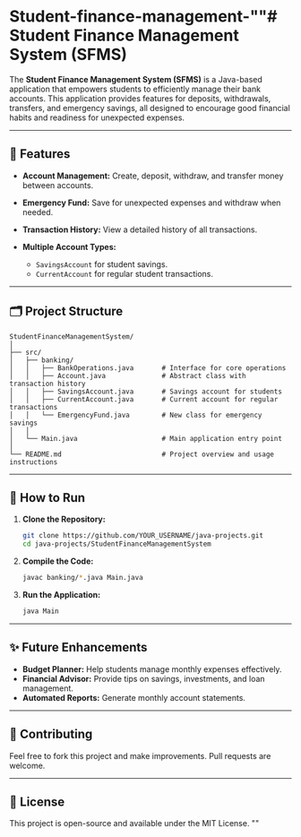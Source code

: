 # Student-finance-management-""# Student Finance Management System (SFMS)

The **Student Finance Management System (SFMS)** is a Java-based application that empowers students to efficiently manage their bank accounts. This application provides features for deposits, withdrawals, transfers, and emergency savings, all designed to encourage good financial habits and readiness for unexpected expenses.

---

## 📌 **Features**

* **Account Management:** Create, deposit, withdraw, and transfer money between accounts.
* **Emergency Fund:** Save for unexpected expenses and withdraw when needed.
* **Transaction History:** View a detailed history of all transactions.
* **Multiple Account Types:**

  * `SavingsAccount` for student savings.
  * `CurrentAccount` for regular student transactions.

---

## 🗂 **Project Structure**

```
StudentFinanceManagementSystem/
│
├── src/
│   ├── banking/
│   │   ├── BankOperations.java       # Interface for core operations
│   │   ├── Account.java              # Abstract class with transaction history
│   │   ├── SavingsAccount.java       # Savings account for students
│   │   ├── CurrentAccount.java       # Current account for regular transactions
│   │   └── EmergencyFund.java        # New class for emergency savings
│   │
│   └── Main.java                     # Main application entry point
│
└── README.md                         # Project overview and usage instructions
```

---

## 🚀 **How to Run**

1. **Clone the Repository:**

   ```bash
   git clone https://github.com/YOUR_USERNAME/java-projects.git
   cd java-projects/StudentFinanceManagementSystem
   ```

2. **Compile the Code:**

   ```bash
   javac banking/*.java Main.java
   ```

3. **Run the Application:**

   ```bash
   java Main
   ```

---

## ✨ **Future Enhancements**

* **Budget Planner:** Help students manage monthly expenses effectively.
* **Financial Advisor:** Provide tips on savings, investments, and loan management.
* **Automated Reports:** Generate monthly account statements.

---

## 🤝 **Contributing**

Feel free to fork this project and make improvements. Pull requests are welcome.

---

## 📄 **License**

This project is open-source and available under the MIT License.
""
